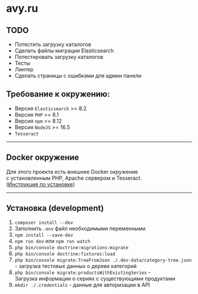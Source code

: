 # avy.ru

## TODO
- Потестить загрузку каталогов
- Сделать файлы миграции Elasticsearch
- Потестировать загрузку каталогов
- Тесты
- Линтер
- Сделать страницы с ошибками для админ панели

## Требование к окружению:
- Версия `Elasticsearch` >= 8.2
- Версия `PHP` >= 8.1
- Версия `npm` >= 8.12
- Версия `NodeJS` >= 16.5
- `Tesseract`

<hr>

## Docker окружение
Для этого проекта есть внешнее Docker окружение  
с установленным PHP, Apache сервером и Tesseract.  
([Инструкция по установке](https://github.com/cherepushka/avy-dev-kit))

<hr>

## Установка (development)
1. `composer install --dev`
2. Заполнить `.env` файл необходимыми переменными
3. `npm install --save-dev`
4. `npm run dev` или `npm run watch`
5. `php bin/console doctrine:migrations:migrate`
6. `php bin/console doctrine:fixtures:load`
7. `php bin/console migrate:TreeFromJson ./.dev-data/category-tree.json`  
    \- загрузка тестовых данных о дереве категорий
8. `php bin/console migrate:productsWithExistingSeries` -  
    Загрузка информации о сериях с существующими продуктами
9. `mkdir ./.credentials` - данные для авторизации в API
